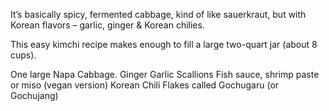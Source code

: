 It’s basically spicy, fermented cabbage, kind of like sauerkraut, but with Korean flavors – garlic, ginger & Korean chilies.

This easy kimchi recipe makes enough to fill a large two-quart jar (about 8 cups).

One large Napa Cabbage.
Ginger
Garlic
Scallions
Fish sauce, shrimp paste or miso (vegan version)
Korean Chili Flakes called Gochugaru (or Gochujang)